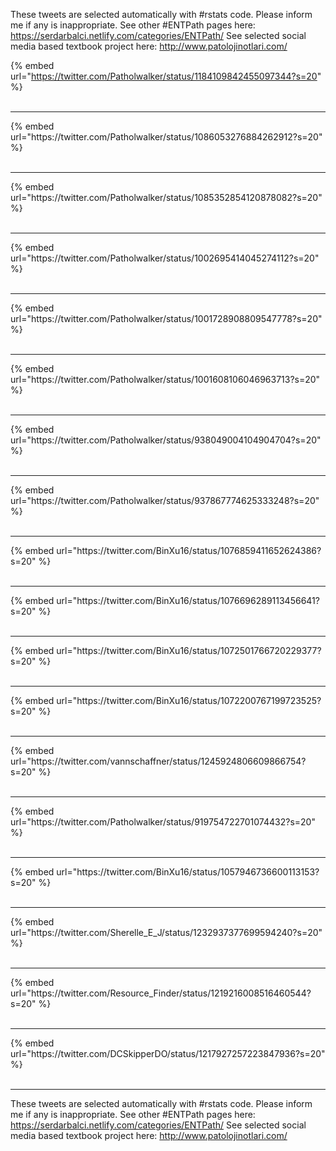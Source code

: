 

These tweets are selected automatically with #rstats code. Please inform me if any is inappropriate.
See other #ENTPath pages here: https://serdarbalci.netlify.com/categories/ENTPath/ 
See selected social media based textbook project here: http://www.patolojinotlari.com/

{% embed url="https://twitter.com/Patholwalker/status/1184109842455097344?s=20" %}<br>
<br>
<hr>
{% embed url="https://twitter.com/Patholwalker/status/1086053276884262912?s=20" %}<br>
<br>
<hr>
{% embed url="https://twitter.com/Patholwalker/status/1085352854120878082?s=20" %}<br>
<br>
<hr>
{% embed url="https://twitter.com/Patholwalker/status/1002695414045274112?s=20" %}<br>
<br>
<hr>
{% embed url="https://twitter.com/Patholwalker/status/1001728908809547778?s=20" %}<br>
<br>
<hr>
{% embed url="https://twitter.com/Patholwalker/status/1001608106046963713?s=20" %}<br>
<br>
<hr>
{% embed url="https://twitter.com/Patholwalker/status/938049004104904704?s=20" %}<br>
<br>
<hr>
{% embed url="https://twitter.com/Patholwalker/status/937867774625333248?s=20" %}<br>
<br>
<hr>
{% embed url="https://twitter.com/BinXu16/status/1076859411652624386?s=20" %}<br>
<br>
<hr>
{% embed url="https://twitter.com/BinXu16/status/1076696289113456641?s=20" %}<br>
<br>
<hr>
{% embed url="https://twitter.com/BinXu16/status/1072501766720229377?s=20" %}<br>
<br>
<hr>
{% embed url="https://twitter.com/BinXu16/status/1072200767199723525?s=20" %}<br>
<br>
<hr>
{% embed url="https://twitter.com/vannschaffner/status/1245924806609866754?s=20" %}<br>
<br>
<hr>
{% embed url="https://twitter.com/Patholwalker/status/919754722701074432?s=20" %}<br>
<br>
<hr>
{% embed url="https://twitter.com/BinXu16/status/1057946736600113153?s=20" %}<br>
<br>
<hr>
{% embed url="https://twitter.com/Sherelle_E_J/status/1232937377699594240?s=20" %}<br>
<br>
<hr>
{% embed url="https://twitter.com/Resource_Finder/status/1219216008516460544?s=20" %}<br>
<br>
<hr>
{% embed url="https://twitter.com/DCSkipperDO/status/1217927257223847936?s=20" %}<br>
<br>
<hr>


These tweets are selected automatically with #rstats code. Please inform me if any is inappropriate.
See other #ENTPath pages here: https://serdarbalci.netlify.com/categories/ENTPath/ 
See selected social media based textbook project here: http://www.patolojinotlari.com/
